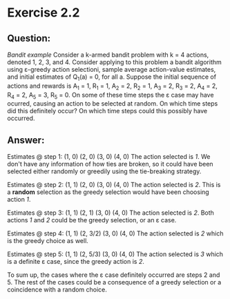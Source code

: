 # Exercise 2.2

## Question:
_Bandit example_ Consider a k-armed bandit problem with k = 4 actions, denoted 1, 2, 3, and 4.
Consider applying to this problem a bandit algorithm using ε-greedy action selectioni,
sample average action-value estimates, and initial estimates of Q<sub>1</sub>(a) = 0, for all a. Suppose
the initial sequence of actions and rewards is A<sub>1</sub> = 1, R<sub>1</sub> = 1, A<sub>2</sub> = 2, R<sub>2</sub> = 1, A<sub>3</sub> = 2, R<sub>3</sub> = 2,
A<sub>4</sub> = 2, R<sub>4</sub> = 2, A<sub>5</sub> = 3, R<sub>5</sub> = 0. On some of these time steps the ε case may have ocurred,
causing an action to be selected at random. On which time steps did this definitely occur? On which
time steps could this possibly have occurred.

## Answer:
Estimates @ step 1: (1, 0) (2, 0) (3, 0) (4, 0)
The action selected is _1_. We don't have any information of how ties are broken, so it could have been selected
either randomly or greedily using the tie-breaking strategy.

Estimates @ step 2: (1, 1) (2, 0) (3, 0) (4, 0)
The action selected is _2_. This is a **random** selection as the greedy selection would have been choosing action _1_.

Estimates @ step 3: (1, 1) (2, 1) (3, 0) (4, 0)
The action selected is _2_. Both actions _1_ and _2_ could be the greedy selection, or an ε case.

Estimates @ step 4: (1, 1) (2, 3/2) (3, 0) (4, 0)
The action selected is _2_ which is the greedy choice as well.

Estimates @ step 5: (1, 1) (2, 5/3) (3, 0) (4, 0)
The action selected is _3_ which is a definite ε case, since the greedy action is _2_.

To sum up, the cases where the ε case definitely occurred are steps 2 and 5.
The rest of the cases could be a consequence of a greedy selection or a coincidence with a random choice.

